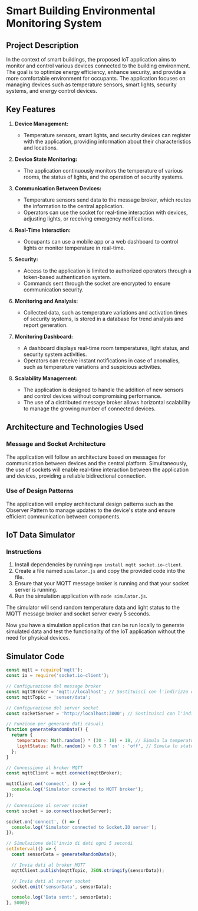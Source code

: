 # Smart Building Environmental Monitoring System

## Project Description

In the context of smart buildings, the proposed IoT application aims to monitor and control various devices connected to the building environment. The goal is to optimize energy efficiency, enhance security, and provide a more comfortable environment for occupants. The application focuses on managing devices such as temperature sensors, smart lights, security systems, and energy control devices.

## Key Features

1. **Device Management:**
   - Temperature sensors, smart lights, and security devices can register with the application, providing information about their characteristics and locations.

2. **Device State Monitoring:**
   - The application continuously monitors the temperature of various rooms, the status of lights, and the operation of security systems.

3. **Communication Between Devices:**
   - Temperature sensors send data to the message broker, which routes the information to the central application.
   - Operators can use the socket for real-time interaction with devices, adjusting lights, or receiving emergency notifications.

4. **Real-Time Interaction:**
   - Occupants can use a mobile app or a web dashboard to control lights or monitor temperature in real-time.

5. **Security:**
   - Access to the application is limited to authorized operators through a token-based authentication system.
   - Commands sent through the socket are encrypted to ensure communication security.

6. **Monitoring and Analysis:**
   - Collected data, such as temperature variations and activation times of security systems, is stored in a database for trend analysis and report generation.

7. **Monitoring Dashboard:**
   - A dashboard displays real-time room temperatures, light status, and security system activities.
   - Operators can receive instant notifications in case of anomalies, such as temperature variations and suspicious activities.

8. **Scalability Management:**
   - The application is designed to handle the addition of new sensors and control devices without compromising performance.
   - The use of a distributed message broker allows horizontal scalability to manage the growing number of connected devices.

## Architecture and Technologies Used

### Message and Socket Architecture

The application will follow an architecture based on messages for communication between devices and the central platform. Simultaneously, the use of sockets will enable real-time interaction between the application and devices, providing a reliable bidirectional connection.

### Use of Design Patterns

The application will employ architectural design patterns such as the Observer Pattern to manage updates to the device's state and ensure efficient communication between components.

## IoT Data Simulator

### Instructions

1. Install dependencies by running `npm install mqtt socket.io-client`.
2. Create a file named `simulator.js` and copy the provided code into the file.
3. Ensure that your MQTT message broker is running and that your socket server is running.
4. Run the simulation application with `node simulator.js`.

The simulator will send random temperature data and light status to the MQTT message broker and socket server every 5 seconds.

Now you have a simulation application that can be run locally to generate simulated data and test the functionality of the IoT application without the need for physical devices.

## Simulator Code

```javascript
const mqtt = require('mqtt');
const io = require('socket.io-client');

// Configurazione del message broker
const mqttBroker = 'mqtt://localhost'; // Sostituisci con l'indirizzo del tuo broker MQTT
const mqttTopic = 'sensor/data';

// Configurazione del server socket
const socketServer = 'http://localhost:3000'; // Sostituisci con l'indirizzo del tuo server socket

// Funzione per generare dati casuali
function generateRandomData() {
  return {
    temperature: Math.random() * (30 - 18) + 18, // Simula la temperatura tra 18°C e 30°C
    lightStatus: Math.random() > 0.5 ? 'on' : 'off', // Simula lo stato delle luci
  };
}

// Connessione al broker MQTT
const mqttClient = mqtt.connect(mqttBroker);

mqttClient.on('connect', () => {
  console.log('Simulator connected to MQTT broker');
});

// Connessione al server socket
const socket = io.connect(socketServer);

socket.on('connect', () => {
  console.log('Simulator connected to Socket.IO server');
});

// Simulazione dell'invio di dati ogni 5 secondi
setInterval(() => {
  const sensorData = generateRandomData();

  // Invia dati al broker MQTT
  mqttClient.publish(mqttTopic, JSON.stringify(sensorData));

  // Invia dati al server socket
  socket.emit('sensorData', sensorData);

  console.log('Data sent:', sensorData);
}, 5000);

```